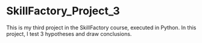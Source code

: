 # SkillFactory_Project_3
This is my third project in the SkillFactory course, executed in Python. In this project, I test 3 hypotheses and draw conclusions.
